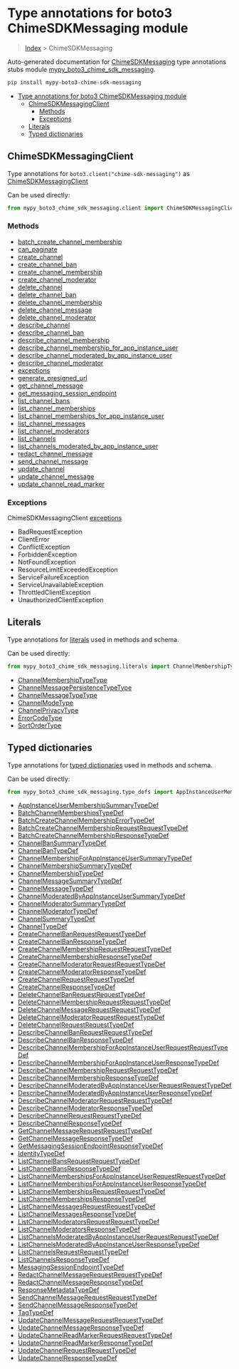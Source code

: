 # Type annotations for boto3 ChimeSDKMessaging module

> [Index](..) > ChimeSDKMessaging

Auto-generated documentation for
[ChimeSDKMessaging](https://boto3.amazonaws.com/v1/documentation/api/latest/reference/services/chime-sdk-messaging.html#ChimeSDKMessaging)
type annotations stubs module
[mypy_boto3_chime_sdk_messaging](https://pypi.org/project/mypy-boto3-chime-sdk-messaging/).

```bash
pip install mypy-boto3-chime-sdk-messaging
```

- [Type annotations for boto3 ChimeSDKMessaging module](#type-annotations-for-boto3-chimesdkmessaging-module)
  - [ChimeSDKMessagingClient](#chimesdkmessagingclient)
    - [Methods](#methods)
    - [Exceptions](#exceptions)
  - [Literals](#literals)
  - [Typed dictionaries](#typed-dictionaries)

## ChimeSDKMessagingClient

Type annotations for `boto3.client("chime-sdk-messaging")` as
[ChimeSDKMessagingClient](./client.md)

Can be used directly:

```python
from mypy_boto3_chime_sdk_messaging.client import ChimeSDKMessagingClient
```

### Methods

- [batch_create_channel_membership](./client.md#batch_create_channel_membership)
- [can_paginate](./client.md#can_paginate)
- [create_channel](./client.md#create_channel)
- [create_channel_ban](./client.md#create_channel_ban)
- [create_channel_membership](./client.md#create_channel_membership)
- [create_channel_moderator](./client.md#create_channel_moderator)
- [delete_channel](./client.md#delete_channel)
- [delete_channel_ban](./client.md#delete_channel_ban)
- [delete_channel_membership](./client.md#delete_channel_membership)
- [delete_channel_message](./client.md#delete_channel_message)
- [delete_channel_moderator](./client.md#delete_channel_moderator)
- [describe_channel](./client.md#describe_channel)
- [describe_channel_ban](./client.md#describe_channel_ban)
- [describe_channel_membership](./client.md#describe_channel_membership)
- [describe_channel_membership_for_app_instance_user](./client.md#describe_channel_membership_for_app_instance_user)
- [describe_channel_moderated_by_app_instance_user](./client.md#describe_channel_moderated_by_app_instance_user)
- [describe_channel_moderator](./client.md#describe_channel_moderator)
- [exceptions](./client.md#exceptions)
- [generate_presigned_url](./client.md#generate_presigned_url)
- [get_channel_message](./client.md#get_channel_message)
- [get_messaging_session_endpoint](./client.md#get_messaging_session_endpoint)
- [list_channel_bans](./client.md#list_channel_bans)
- [list_channel_memberships](./client.md#list_channel_memberships)
- [list_channel_memberships_for_app_instance_user](./client.md#list_channel_memberships_for_app_instance_user)
- [list_channel_messages](./client.md#list_channel_messages)
- [list_channel_moderators](./client.md#list_channel_moderators)
- [list_channels](./client.md#list_channels)
- [list_channels_moderated_by_app_instance_user](./client.md#list_channels_moderated_by_app_instance_user)
- [redact_channel_message](./client.md#redact_channel_message)
- [send_channel_message](./client.md#send_channel_message)
- [update_channel](./client.md#update_channel)
- [update_channel_message](./client.md#update_channel_message)
- [update_channel_read_marker](./client.md#update_channel_read_marker)

### Exceptions

ChimeSDKMessagingClient [exceptions](./client.md#exceptions)

- BadRequestException
- ClientError
- ConflictException
- ForbiddenException
- NotFoundException
- ResourceLimitExceededException
- ServiceFailureException
- ServiceUnavailableException
- ThrottledClientException
- UnauthorizedClientException

## Literals

Type annotations for [literals](./literals.md) used in methods and schema.

Can be used directly:

```python
from mypy_boto3_chime_sdk_messaging.literals import ChannelMembershipTypeType, ...
```

- [ChannelMembershipTypeType](./literals.md#channelmembershiptypetype)
- [ChannelMessagePersistenceTypeType](./literals.md#channelmessagepersistencetypetype)
- [ChannelMessageTypeType](./literals.md#channelmessagetypetype)
- [ChannelModeType](./literals.md#channelmodetype)
- [ChannelPrivacyType](./literals.md#channelprivacytype)
- [ErrorCodeType](./literals.md#errorcodetype)
- [SortOrderType](./literals.md#sortordertype)

## Typed dictionaries

Type annotations for [typed dictionaries](./type_defs.md) used in methods and
schema.

Can be used directly:

```python
from mypy_boto3_chime_sdk_messaging.type_defs import AppInstanceUserMembershipSummaryTypeDef, ...
```

- [AppInstanceUserMembershipSummaryTypeDef](./type_defs.md#appinstanceusermembershipsummarytypedef)
- [BatchChannelMembershipsTypeDef](./type_defs.md#batchchannelmembershipstypedef)
- [BatchCreateChannelMembershipErrorTypeDef](./type_defs.md#batchcreatechannelmembershiperrortypedef)
- [BatchCreateChannelMembershipRequestRequestTypeDef](./type_defs.md#batchcreatechannelmembershiprequestrequesttypedef)
- [BatchCreateChannelMembershipResponseTypeDef](./type_defs.md#batchcreatechannelmembershipresponsetypedef)
- [ChannelBanSummaryTypeDef](./type_defs.md#channelbansummarytypedef)
- [ChannelBanTypeDef](./type_defs.md#channelbantypedef)
- [ChannelMembershipForAppInstanceUserSummaryTypeDef](./type_defs.md#channelmembershipforappinstanceusersummarytypedef)
- [ChannelMembershipSummaryTypeDef](./type_defs.md#channelmembershipsummarytypedef)
- [ChannelMembershipTypeDef](./type_defs.md#channelmembershiptypedef)
- [ChannelMessageSummaryTypeDef](./type_defs.md#channelmessagesummarytypedef)
- [ChannelMessageTypeDef](./type_defs.md#channelmessagetypedef)
- [ChannelModeratedByAppInstanceUserSummaryTypeDef](./type_defs.md#channelmoderatedbyappinstanceusersummarytypedef)
- [ChannelModeratorSummaryTypeDef](./type_defs.md#channelmoderatorsummarytypedef)
- [ChannelModeratorTypeDef](./type_defs.md#channelmoderatortypedef)
- [ChannelSummaryTypeDef](./type_defs.md#channelsummarytypedef)
- [ChannelTypeDef](./type_defs.md#channeltypedef)
- [CreateChannelBanRequestRequestTypeDef](./type_defs.md#createchannelbanrequestrequesttypedef)
- [CreateChannelBanResponseTypeDef](./type_defs.md#createchannelbanresponsetypedef)
- [CreateChannelMembershipRequestRequestTypeDef](./type_defs.md#createchannelmembershiprequestrequesttypedef)
- [CreateChannelMembershipResponseTypeDef](./type_defs.md#createchannelmembershipresponsetypedef)
- [CreateChannelModeratorRequestRequestTypeDef](./type_defs.md#createchannelmoderatorrequestrequesttypedef)
- [CreateChannelModeratorResponseTypeDef](./type_defs.md#createchannelmoderatorresponsetypedef)
- [CreateChannelRequestRequestTypeDef](./type_defs.md#createchannelrequestrequesttypedef)
- [CreateChannelResponseTypeDef](./type_defs.md#createchannelresponsetypedef)
- [DeleteChannelBanRequestRequestTypeDef](./type_defs.md#deletechannelbanrequestrequesttypedef)
- [DeleteChannelMembershipRequestRequestTypeDef](./type_defs.md#deletechannelmembershiprequestrequesttypedef)
- [DeleteChannelMessageRequestRequestTypeDef](./type_defs.md#deletechannelmessagerequestrequesttypedef)
- [DeleteChannelModeratorRequestRequestTypeDef](./type_defs.md#deletechannelmoderatorrequestrequesttypedef)
- [DeleteChannelRequestRequestTypeDef](./type_defs.md#deletechannelrequestrequesttypedef)
- [DescribeChannelBanRequestRequestTypeDef](./type_defs.md#describechannelbanrequestrequesttypedef)
- [DescribeChannelBanResponseTypeDef](./type_defs.md#describechannelbanresponsetypedef)
- [DescribeChannelMembershipForAppInstanceUserRequestRequestTypeDef](./type_defs.md#describechannelmembershipforappinstanceuserrequestrequesttypedef)
- [DescribeChannelMembershipForAppInstanceUserResponseTypeDef](./type_defs.md#describechannelmembershipforappinstanceuserresponsetypedef)
- [DescribeChannelMembershipRequestRequestTypeDef](./type_defs.md#describechannelmembershiprequestrequesttypedef)
- [DescribeChannelMembershipResponseTypeDef](./type_defs.md#describechannelmembershipresponsetypedef)
- [DescribeChannelModeratedByAppInstanceUserRequestRequestTypeDef](./type_defs.md#describechannelmoderatedbyappinstanceuserrequestrequesttypedef)
- [DescribeChannelModeratedByAppInstanceUserResponseTypeDef](./type_defs.md#describechannelmoderatedbyappinstanceuserresponsetypedef)
- [DescribeChannelModeratorRequestRequestTypeDef](./type_defs.md#describechannelmoderatorrequestrequesttypedef)
- [DescribeChannelModeratorResponseTypeDef](./type_defs.md#describechannelmoderatorresponsetypedef)
- [DescribeChannelRequestRequestTypeDef](./type_defs.md#describechannelrequestrequesttypedef)
- [DescribeChannelResponseTypeDef](./type_defs.md#describechannelresponsetypedef)
- [GetChannelMessageRequestRequestTypeDef](./type_defs.md#getchannelmessagerequestrequesttypedef)
- [GetChannelMessageResponseTypeDef](./type_defs.md#getchannelmessageresponsetypedef)
- [GetMessagingSessionEndpointResponseTypeDef](./type_defs.md#getmessagingsessionendpointresponsetypedef)
- [IdentityTypeDef](./type_defs.md#identitytypedef)
- [ListChannelBansRequestRequestTypeDef](./type_defs.md#listchannelbansrequestrequesttypedef)
- [ListChannelBansResponseTypeDef](./type_defs.md#listchannelbansresponsetypedef)
- [ListChannelMembershipsForAppInstanceUserRequestRequestTypeDef](./type_defs.md#listchannelmembershipsforappinstanceuserrequestrequesttypedef)
- [ListChannelMembershipsForAppInstanceUserResponseTypeDef](./type_defs.md#listchannelmembershipsforappinstanceuserresponsetypedef)
- [ListChannelMembershipsRequestRequestTypeDef](./type_defs.md#listchannelmembershipsrequestrequesttypedef)
- [ListChannelMembershipsResponseTypeDef](./type_defs.md#listchannelmembershipsresponsetypedef)
- [ListChannelMessagesRequestRequestTypeDef](./type_defs.md#listchannelmessagesrequestrequesttypedef)
- [ListChannelMessagesResponseTypeDef](./type_defs.md#listchannelmessagesresponsetypedef)
- [ListChannelModeratorsRequestRequestTypeDef](./type_defs.md#listchannelmoderatorsrequestrequesttypedef)
- [ListChannelModeratorsResponseTypeDef](./type_defs.md#listchannelmoderatorsresponsetypedef)
- [ListChannelsModeratedByAppInstanceUserRequestRequestTypeDef](./type_defs.md#listchannelsmoderatedbyappinstanceuserrequestrequesttypedef)
- [ListChannelsModeratedByAppInstanceUserResponseTypeDef](./type_defs.md#listchannelsmoderatedbyappinstanceuserresponsetypedef)
- [ListChannelsRequestRequestTypeDef](./type_defs.md#listchannelsrequestrequesttypedef)
- [ListChannelsResponseTypeDef](./type_defs.md#listchannelsresponsetypedef)
- [MessagingSessionEndpointTypeDef](./type_defs.md#messagingsessionendpointtypedef)
- [RedactChannelMessageRequestRequestTypeDef](./type_defs.md#redactchannelmessagerequestrequesttypedef)
- [RedactChannelMessageResponseTypeDef](./type_defs.md#redactchannelmessageresponsetypedef)
- [ResponseMetadataTypeDef](./type_defs.md#responsemetadatatypedef)
- [SendChannelMessageRequestRequestTypeDef](./type_defs.md#sendchannelmessagerequestrequesttypedef)
- [SendChannelMessageResponseTypeDef](./type_defs.md#sendchannelmessageresponsetypedef)
- [TagTypeDef](./type_defs.md#tagtypedef)
- [UpdateChannelMessageRequestRequestTypeDef](./type_defs.md#updatechannelmessagerequestrequesttypedef)
- [UpdateChannelMessageResponseTypeDef](./type_defs.md#updatechannelmessageresponsetypedef)
- [UpdateChannelReadMarkerRequestRequestTypeDef](./type_defs.md#updatechannelreadmarkerrequestrequesttypedef)
- [UpdateChannelReadMarkerResponseTypeDef](./type_defs.md#updatechannelreadmarkerresponsetypedef)
- [UpdateChannelRequestRequestTypeDef](./type_defs.md#updatechannelrequestrequesttypedef)
- [UpdateChannelResponseTypeDef](./type_defs.md#updatechannelresponsetypedef)
